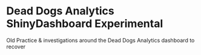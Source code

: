 # Dead Dogs Analytics ShinyDashboard Experimental
Old Practice & investigations around the Dead Dogs Analytics dashboard to recover
